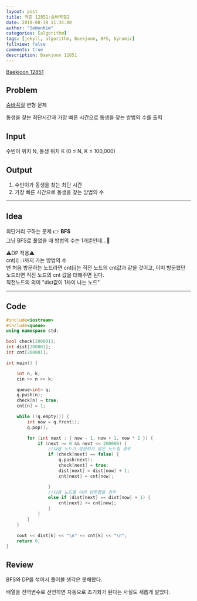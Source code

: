 ```yaml
---
layout: post
title: 백준 12851:숨바꼭질2
date: 2019-08-19 11:34:00
author: "SeWonKim"
categories: [algorithm]
tags: [jekyll, algorithm, Baekjoon, BFS, Dynamic]
fullview: false
comments: true
description: Baekjoon 12851
---
```


[Baekjoon 12851](https://www.acmicpc.net/problem/12851)

## Problem

[숨바꼭질](https://siromom.github.io/algorithm/2019/07/18/Q1697.html) 변형 문제

동생을 찾는 최단시간과 가장 빠른 시간으로 동생을 찾는 방법의 수를 출력

## Input

수빈이 위치 N, 동생 위치 K (0 ≤ N, K ≤ 100,000)

## Output

1. 수빈이가 동생을 찾는 최단 시간
2. 가장 빠른 시간으로 동생을 찾는 방법의 수

---

## Idea

최단거리 구하는 문제 👉 **BFS**  
 그냥 BFS로 풀었을 때 방법의 수는 1개뿐인데...🤔

⚠️DP 적용⚠️  
 cnt[i] : i까지 가는 방법의 수  
 맨 처음 방문하는 노드라면 cnt[i]는 직전 노드의 cnt값과 같을 것이고, 이미 방문했던 노드라면 직전 노드의 cnt 값을 더해주면 된다.  
 직전노드의 의미 "dist값이 1차이 나는 노드"

---

## Code

```cpp
#include<iostream>
#include<queue>
using namespace std;

bool check[200001];
int dist[200001];
int cnt[200001];

int main() {

	int n, k;
	cin >> n >> k;

	queue<int> q;
	q.push(n);
	check[n] = true;
	cnt[n] = 1;

	while (!q.empty()) {
		int now = q.front();
		q.pop();

		for (int next : { now - 1, now + 1, now * 2 }) {
			if (next >= 0 && next <= 200000) {
				//다음 노드가 방문하지 않은 노드일 경우
				if (check[next] == false) {
					q.push(next);
					check[next] = true;
					dist[next] = dist[now] + 1;
					cnt[next] = cnt[now];

				}
				//다음 노드를 이미 방문했을 경우
				else if (dist[next] == dist[now] + 1) {
					cnt[next] += cnt[now];
				}
			}
		}
	}

	cout << dist[k] << "\n" << cnt[k] << "\n";
	return 0;
}
```

## Review

BFS와 DP를 섞어서 풀어볼 생각은 못해봤다.

배열을 전역변수로 선언하면 자동으로 초기화가 된다는 사실도 새롭게 알았다.
